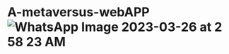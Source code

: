 # A-metaversus-webAPP![WhatsApp Image 2023-03-26 at 2 58 23 AM](https://user-images.githubusercontent.com/113953006/227743155-2b653336-4d61-4077-a18c-c3eca5bd262c.jpeg)
